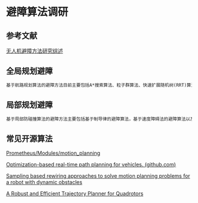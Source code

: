 # 避障算法调研

## 参考文献

[无人机避障方法研究综述](https://bzxb.cqut.edu.cn/html/202205/2096-2304(2022)05-0040-08.html)

## 全局规划避障

```txt
基于航路规划算法的避障方法目前主要包括A*搜索算法、粒子群算法、快速扩展随机树(RRT)算法以及遗传算法。
```

## 局部规划避障

```txt
基于局部防碰撞算法的避障方法主要包括基于制导律的避障算法，基于速度障碍法的避障算法以及基于人工势场法的避障算法(APF), 动态窗口法(DWA), 直方图法(VFH)。
```

## 常见开源算法

[Prometheus/Modules/motion_planning](https://github.com/amov-lab/Prometheus/tree/main/Modules/motion_planning)

[Optimization-based real-time path planning for vehicles. (](https://github.com/LiJiangnanBit/path_optimizer)[github.com](http://github.com)[)](https://github.com/LiJiangnanBit/path_optimizer)

[Sampling based rewiring approaches to solve motion planning problems for a robot with dynamic obstacles](https://github.com/rishabh1b/RealTimePathPlanning)

[A Robust and Efficient Trajectory Planner for Quadrotors](https://github.com/HKUST-Aerial-Robotics/Fast-Planner)